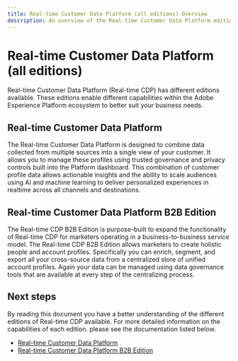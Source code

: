 ```yaml
---
title: Real-time Customer Data Platform (all editions) Overview
description: An overview of the Real-time Customer Data Platform editions
---
```

# Real-time Customer Data Platform (all editions)

Real-time Customer Data Platform (Real-time CDP) has different editions available. These editions enable different capabilities within the Adobe Experience Platform ecosystem to better suit your business needs. 

## Real-time Customer Data Platform

The Real-time Customer Data Platform is designed to combine data collected from multiple sources into a single view of your customer. It allows you to manage these profiles using trusted governance and privacy controls built into the Platform dashboard. This combination of customer profile data allows actionable insights and the ability to scale audiences using AI and machine learning to deliver personalized experiences in realtime across all channels and destinations. 

## Real-time Customer Data Platform B2B Edition

The Real-time CDP B2B Edition is purpose-built to expand the functionality of Real-time CDP for marketers operating in a business-to-business service model. The Real-time CDP B2B Edition allows marketers to create holistic people and account profiles. Specifically you can enrich, segment, and export all your cross-source data from a centralized store of unified account profiles. Again your data can be managed using data governance tools that are available at every step of the centralizing process.

## Next steps

By reading this document you have a better understanding of the different editions of Real-time CDP available. For more detailed information on the capabilities of each edition. please see the documentation listed below.

* [Real-time Customer Data Platform](../rtcdp/overview.md)
* [Real-time Customer Data Platform B2B Edition](../rtcdp/b2b-overview.md)

